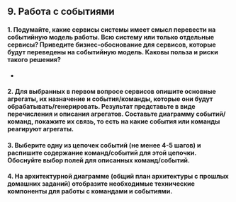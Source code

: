 ## 9. Работа с событиями

#### 1. Подумайте, какие сервисы системы имеет смысл перевести на событийную модель работы. Всю систему или только отдельные сервисы? Приведите бизнес-обоснование для сервисов, которые будут переведены на событийную модель. Каковы польза и риски такого решения? 
- 
#### 2. Для выбранных в первом вопросе сервисов опишите основные агрегаты, их назначение и события/команды, которые они будут обрабатывать/генерировать. Результат представьте в виде перечисления и описания агрегатов. Составьте диаграмму событий/команд, покажите их связь, то есть на какие события или команды реагируют агрегаты. 
#### 3. Выберите одну из цепочек событий (не менее 4-5 шагов) и распишите содержание команд/событий для этой цепочки. Обоснуйте выбор полей для описанных команд/событий. 
#### 4. На архитектурной диаграмме (общий план архитектуры с прошлых домашних заданий) отобразите необходимые технические компоненты для работы с командами и событиями. 
